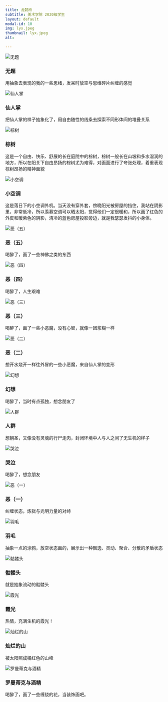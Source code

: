 ```yaml
---
title: 龙懿欣
subtitle: 美术学院 2020级学生
layout: default
modal-id: 10
img: lyx.jpeg
thumbnail: lyx.jpeg
alt: 

---
```


<img src="img/lyx/无题.jpg" class="img-responsive img-centered" alt="无题">
<h3>无题</h3>
<p>用抽象去表现的我的一些思绪，发呆时放空与思维碎片纠缠的感觉</p>

<img src="img/lyx/仙人掌.jpg" class="img-responsive img-centered" alt="仙人掌">
<h3>仙人掌</h3>
<p>把仙人掌的样子抽象化了，用自由随性的线条去探索不同形体间的堆叠关系</p>
<img src="img/lyx/棕树.jpg" class="img-responsive img-centered" alt="棕树">
<h3>棕树</h3>
<p>这是一个自由、快乐、舒展的长在庭院中的棕树，棕树一般长在山坡和多水湿润的地方，所以在阳关下自由昂扬的棕树尤为难得，对画面进行了夸张处理，着重表现棕树昂扬的精神面貌</p>
<img src="img/lyx/小空调.jpg" class="img-responsive img-centered" alt="小空调">
<h3>小空调</h3>
<p>这是落日下的小空调外机。当天没有穿外套，傍晚阳光被房屋的挡住，我站在阴影里，非常低冷，所以羡慕空调可以晒太阳，觉得他们一定很暖和，所以画了红色的外皮和暖紫色的阴影，清冷的蓝色房屋投影旁边，就是我瑟瑟发抖的小身体。</p>
<img src="img/lyx/恶（五）.jpg" class="img-responsive img-centered" alt="恶（五）">
<h3>恶（五）</h3>
<p>喝醉了，画了一些神佛之类的东西</p>
<img src="img/lyx/恶（四）.jpg" class="img-responsive img-centered" alt="恶（四）">
<h3>恶（四）</h3>
<p>喝醉了，人生艰难</p>
<img src="img/lyx/恶（三）.jpg" class="img-responsive img-centered" alt="恶（三）">
<h3>恶（三）</h3>
<p>喝醉了，画了一些小恶魔，没有心智，就像一团浆糊一样</p>
<img src="img/lyx/恶（二）.jpg" class="img-responsive img-centered" alt="恶（二）">
<h3>恶（二）</h3>
<p>想开水烧开一样往外冒的一些小恶魔，来自仙人掌的变形</p>
<img src="img/lyx/幻想.jpg" class="img-responsive img-centered" alt="幻想">
<h3>幻想</h3>
<p>喝醉了，当时有点孤独，想念朋友了</p>
<img src="img/lyx/人群.jpg" class="img-responsive img-centered" alt="人群">
<h3>人群</h3>
<p>想朝圣，又像没有灵魂的行尸走肉，封闭环境中人与人之间了无生机的样子</p>
<img src="img/lyx/哭泣.jpg" class="img-responsive img-centered" alt="哭泣">
<h3>哭泣</h3>
<p>喝醉了，想念朋友</p>
<img src="img/lyx/恶（一）.jpg" class="img-responsive img-centered" alt="恶（一）">
<h3>恶（一）</h3>
<p>纠缠状态，炼狱与光明力量的对峙</p>
<img src="img/lyx/羽毛.jpg" class="img-responsive img-centered" alt="羽毛">
<h3>羽毛</h3>
<p>抽象一点的涂鸦，放空状态画的，展示出一种飘逸、灵动、聚合、分散的矛盾状态</p>
<img src="img/lyx/骷髅头.jpg" class="img-responsive img-centered" alt="骷髅头">
<h3>骷髅头</h3>
<p>就是抽象流动的骷髅头</p>
<img src="img/lyx/霞光.jpg" class="img-responsive img-centered" alt="霞光">
<h3>霞光</h3>
<p>热情，充满生机的霞光！</p>
<img src="img/lyx/灿烂的山.jpg" class="img-responsive img-centered" alt="灿烂的山">
<h3>灿烂的山</h3>
<p>被太阳照成橘红色的山峰</p>
<img src="img/lyx/罗曼蒂克与酒精.png" class="img-responsive img-centered" alt="罗曼蒂克与酒精">
<h3>罗曼蒂克与酒精</h3>
<p>喝醉了，画了一些缠绕的花，当装饰画吧。</p>
